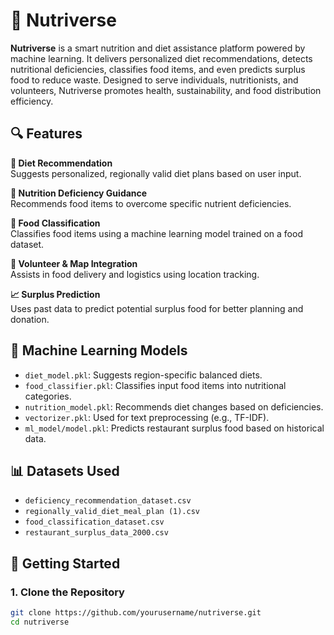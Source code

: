 # 🌱 Nutriverse

**Nutriverse** is a smart nutrition and diet assistance platform powered by machine learning. It delivers personalized diet recommendations, detects nutritional deficiencies, classifies food items, and even predicts surplus food to reduce waste. Designed to serve individuals, nutritionists, and volunteers, Nutriverse promotes health, sustainability, and food distribution efficiency.

## 🔍 Features

**🥗 Diet Recommendation**  
Suggests personalized, regionally valid diet plans based on user input.

**💊 Nutrition Deficiency Guidance**  
Recommends food items to overcome specific nutrient deficiencies.

**🍱 Food Classification**  
Classifies food items using a machine learning model trained on a food dataset.

**📍 Volunteer & Map Integration**  
Assists in food delivery and logistics using location tracking.

**📈 Surplus Prediction**  
Uses past data to predict potential surplus food for better planning and donation.

## 🤖 Machine Learning Models

- `diet_model.pkl`: Suggests region-specific balanced diets.
- `food_classifier.pkl`: Classifies input food items into nutritional categories.
- `nutrition_model.pkl`: Recommends diet changes based on deficiencies.
- `vectorizer.pkl`: Used for text preprocessing (e.g., TF-IDF).
- `ml_model/model.pkl`: Predicts restaurant surplus food based on historical data.

## 📊 Datasets Used

- `deficiency_recommendation_dataset.csv`
- `regionally_valid_diet_meal_plan (1).csv`
- `food_classification_dataset.csv`
- `restaurant_surplus_data_2000.csv`

## 🚀 Getting Started

### 1. Clone the Repository

```bash
git clone https://github.com/yourusername/nutriverse.git
cd nutriverse
